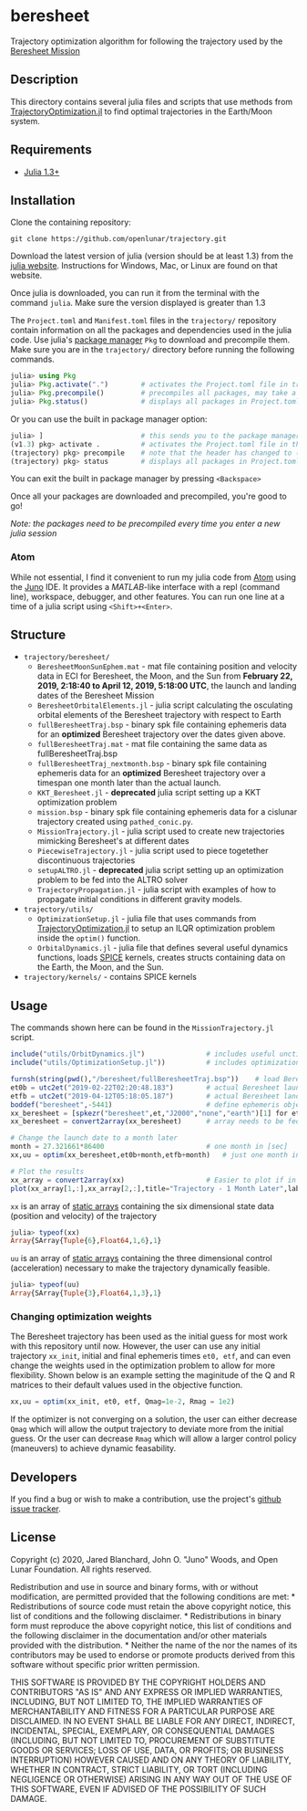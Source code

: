 # beresheet

Trajectory optimization algorithm for following the trajectory used by the [Beresheet Mission](http://www.visit.spaceil.com/)

## Description

This directory contains several julia files and scripts that use methods from  [TrajectoryOptimization.jl](https://github.com/RoboticExplorationLab/TrajectoryOptimization.jl) to find optimal trajectories in the Earth/Moon system.

## Requirements

* [Julia 1.3+](https://docs.julialang.org/en/v1.3/)

## Installation

Clone the containing repository:

    git clone https://github.com/openlunar/trajectory.git

Download the latest version of julia (version should be at least 1.3) from the [julia website](https://julialang.org/). Instructions for Windows, Mac, or Linux are found on that website.

Once julia is downloaded, you can run it from the terminal with the command `julia`. Make sure the version displayed is greater than 1.3

The `Project.toml` and `Manifest.toml` files in the `trajectory/` repository contain information on all the packages and dependencies used in the julia code. Use julia's [package manager](https://docs.julialang.org/en/v1/stdlib/Pkg/index.html) `Pkg` to download and precompile them. Make sure you are in the `trajectory/` directory before running the following commands.

```julia
julia> using Pkg
julia> Pkg.activate(".")        # activates the Project.toml file in trajectory/
julia> Pkg.precompile()         # precompiles all packages, may take a bit
julia> Pkg.status()             # displays all packages in Project.toml file
```
Or you can use the built in package manager option:

```julia
julia> ]                        # this sends you to the package manager
(v1.3) pkg> activate .          # activates the Project.toml file in the current directory
(trajectory) pkg> precompile    # note that the header has changed to (trajectory)
(trajectory) pkg> status        # displays all packages in Project.toml file
```
You can exit the built in package manager by pressing `<Backspace>`

Once all your packages are downloaded and precompiled, you're good to go!

*Note: the packages need to be precompiled every time you enter a new julia session*

### Atom

While not essential, I find it convenient to run my julia code from [Atom](https://atom.io/) using the [Juno](http://docs.junolab.org/v0.6/man/installation.html) IDE. It provides a *MATLAB*-like interface with a repl (command line), workspace, debugger, and other features. You can run one line at a time of a julia script using `<Shift>+<Enter>`.

## Structure

+ `trajectory/beresheet/`
  + `BeresheetMoonSunEphem.mat` - mat file containing position and velocity data in ECI for Beresheet, the Moon, and the Sun from **February 22, 2019, 2:18:40 to April 12, 2019, 5:18:00 UTC**, the launch and landing dates of the Beresheet Mission
  + `BeresheetOrbitalElements.jl` - julia script calculating the osculating orbital elements of the Beresheet trajectory with respect to Earth
  + `fullBeresheetTraj.bsp` - binary spk file containing ephemeris data for an **optimized** Beresheet trajectory over the dates given above.
  + `fullBeresheetTraj.mat` - mat file containing the same data as fullBeresheetTraj.bsp
  + `fullBeresheetTraj_nextmonth.bsp` - binary spk file containing ephemeris data for an **optimized** Beresheet trajectory over a timespan one month later than the actual launch.
  + `KKT_Beresheet.jl` - **deprecated** julia script setting up a KKT optimization problem
  + `mission.bsp` - binary spk file containing ephemeris data for a cislunar trajectory created using `pathed_conic.py`.
  + `MissionTrajectory.jl` - julia script used to create new trajectories mimicking Beresheet's at different dates
  + `PiecewiseTrajectory.jl` - julia script used to piece togetether discontinuous trajectories
  + `setupALTRO.jl` - **deprecated** julia script setting up an optimization problem to be fed into the ALTRO solver
  + `TrajectoryPropagation.jl` - julia script with examples of how to propagate initial conditions in different gravity models.
+ `trajectory/utils/`
  + `OptimizationSetup.jl` - julia file that uses commands from [TrajectoryOptimization.jl](https://github.com/RoboticExplorationLab/TrajectoryOptimization.jl) to setup an ILQR optimization problem inside the `optim()` function.
  + `OrbitalDynamics.jl` - julia file that defines several useful dynamics functions, loads [SPICE](https://github.com/JuliaAstro/SPICE.jl) kernels, creates structs containing data on the Earth, the Moon, and the Sun.
+ `trajectory/kernels/` - contains SPICE kernels

## Usage
The commands shown here can be found in the `MissionTrajectory.jl` script.

```julia
include("utils/OrbitDynamics.jl")               # includes useful unction definitions and structs
include("utils/OptimizationSetup.jl"))          # includes optimization function optim()

furnsh(string(pwd(),"/beresheet/fullBeresheetTraj.bsp"))    # load Beresheet kernel
et0b = utc2et("2019-02-22T02:20:48.183")        # actual Beresheet launch date
etfb = utc2et("2019-04-12T05:18:05.187")        # actual Beresheet landing date
boddef("beresheet",-5441)                       # define ephemeris object -5441 as Beresheet
xx_beresheet = [spkezr("beresheet",et,"J2000","none","earth")[1] for et = et0b:60:etfb] # load in Beresheet state data
xx_beresheet = convert2array(xx_beresheet)      # array needs to be fed into optim()

# Change the launch date to a month later
month = 27.321661*86400                         # one month in [sec]
xx,uu = optim(xx_beresheet,et0b+month,etfb+month)   # just one month in the future

# Plot the results
xx_array = convert2array(xx)                    # Easier to plot if in array form
plot(xx_array[1,:],xx_array[2,:],title="Trajectory - 1 Month Later",label="")
```
`xx` is an array of [static arrays](https://github.com/JuliaArrays/StaticArrays.jl) containing the six dimensional state data (position and velocity) of the trajectory

```julia
julia> typeof(xx)
Array{SArray{Tuple{6},Float64,1,6},1}
```
`uu` is an array of [static arrays](https://github.com/JuliaArrays/StaticArrays.jl) containing the three dimensional control (acceleration) necessary to make the trajectory dynamically feasible.

```julia
julia> typeof(uu)
Array{SArray{Tuple{3},Float64,1,3},1}
```
### Changing optimization weights
The Beresheet trajectory has been used as the initial guess for most work with this repository until now. However, the user can use any initial trajectory `xx_init`, initial and final ephemeris times `et0, etf`, and can even change the weights used in the optimization problem to allow for more flexibility. Shown below is an example setting the maginitude of the Q and R matrices to their default values used in the objective function. 

```julia
xx,uu = optim(xx_init, et0, etf, Qmag=1e-2, Rmag = 1e2) 
```

If the optimizer is not converging on a solution, the user can either decrease `Qmag` which will allow the output trajectory to deviate more from the initial guess. Or the user can decrease `Rmag` which will allow a larger control policy (maneuvers) to achieve dynamic feasability. 

## Developers

If you find a bug or wish to make a contribution, use the project's
[github issue tracker](https://github.com/openlunar/trajectory/issues).

## License

Copyright (c) 2020, Jared Blanchard, John O. "Juno" Woods, and Open Lunar Foundation.
All rights reserved.

Redistribution and use in source and binary forms, with or without
modification, are permitted provided that the following conditions are met:
    * Redistributions of source code must retain the above copyright
      notice, this list of conditions and the following disclaimer.
    * Redistributions in binary form must reproduce the above copyright
      notice, this list of conditions and the following disclaimer in the
      documentation and/or other materials provided with the distribution.
    * Neither the name of the <organization> nor the
      names of its contributors may be used to endorse or promote products
      derived from this software without specific prior written permission.

THIS SOFTWARE IS PROVIDED BY THE COPYRIGHT HOLDERS AND CONTRIBUTORS "AS IS" AND
ANY EXPRESS OR IMPLIED WARRANTIES, INCLUDING, BUT NOT LIMITED TO, THE IMPLIED
WARRANTIES OF MERCHANTABILITY AND FITNESS FOR A PARTICULAR PURPOSE ARE
DISCLAIMED. IN NO EVENT SHALL <COPYRIGHT HOLDER> BE LIABLE FOR ANY
DIRECT, INDIRECT, INCIDENTAL, SPECIAL, EXEMPLARY, OR CONSEQUENTIAL DAMAGES
(INCLUDING, BUT NOT LIMITED TO, PROCUREMENT OF SUBSTITUTE GOODS OR SERVICES;
LOSS OF USE, DATA, OR PROFITS; OR BUSINESS INTERRUPTION) HOWEVER CAUSED AND
ON ANY THEORY OF LIABILITY, WHETHER IN CONTRACT, STRICT LIABILITY, OR TORT
(INCLUDING NEGLIGENCE OR OTHERWISE) ARISING IN ANY WAY OUT OF THE USE OF THIS
SOFTWARE, EVEN IF ADVISED OF THE POSSIBILITY OF SUCH DAMAGE.
